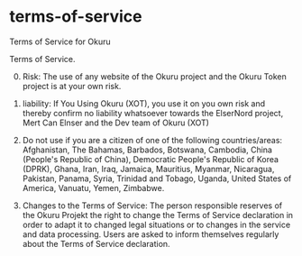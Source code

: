 # terms-of-service
Terms of Service for Okuru


Terms of Service.

0. Risk:
The use of any website of the Okuru project and the Okuru Token project is at your own risk.

1. liability:
If You Using Okuru (XOT), you use it on you own risk and thereby confirm no liability whatsoever towards the ElserNord project, Mert Can Elnser and the Dev team of Okuru (XOT)

2. Do not use if you are a citizen of one of the following countries/areas:
Afghanistan, The Bahamas, Barbados, Botswana, Cambodia, China (People's Republic of China), Democratic People's Republic of Korea (DPRK), 
Ghana, Iran, Iraq, Jamaica, Mauritius, Myanmar, Nicaragua, Pakistan, Panama, Syria, Trinidad and Tobago, Uganda, United States of America, 
Vanuatu, Yemen, Zimbabwe.
 
3. Changes to the Terms of Service:
The person responsible reserves of the Okuru Projekt the right to change the Terms of Service declaration in order to adapt it to changed legal situations or to changes in the
service and data processing. Users are asked to inform themselves regularly about the Terms of Service declaration.
